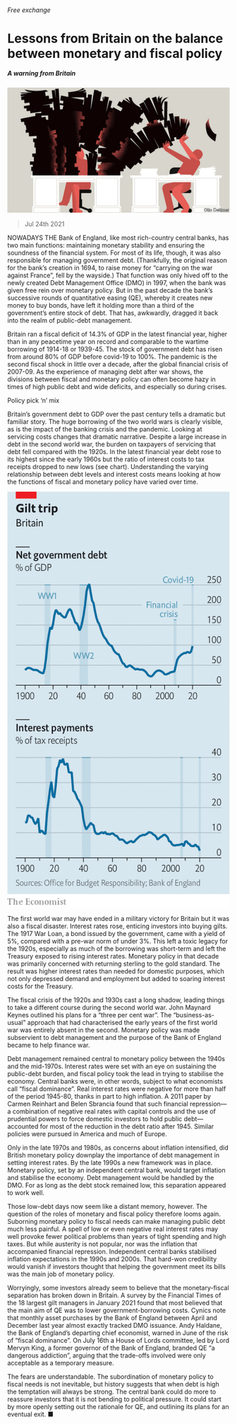 ###### Free exchange

# Lessons from Britain on the balance between monetary and fiscal policy 

##### A warning from Britain 

![image](images/20210724_FND000.jpg) 

> Jul 24th 2021 

NOWADAYS THE Bank of England, like most rich-country central banks, has two main functions: maintaining monetary stability and ensuring the soundness of the financial system. For most of its life, though, it was also responsible for managing government debt. (Thankfully, the original reason for the bank’s creation in 1694, to raise money for “carrying on the war against France”, fell by the wayside.) That function was only hived off to the newly created Debt Management Office (DMO) in 1997, when the bank was given free rein over monetary policy. But in the past decade the bank’s successive rounds of quantitative easing (QE), whereby it creates new money to buy bonds, have left it holding more than a third of the government’s entire stock of debt. That has, awkwardly, dragged it back into the realm of public-debt management.

Britain ran a fiscal deficit of 14.3% of GDP in the latest financial year, higher than in any peacetime year on record and comparable to the wartime borrowing of 1914-18 or 1939-45. The stock of government debt has risen from around 80% of GDP before covid-19 to 100%. The pandemic is the second fiscal shock in little over a decade, after the global financial crisis of 2007-09. As the experience of managing debt after war shows, the divisions between fiscal and monetary policy can often become hazy in times of high public debt and wide deficits, and especially so during crises.


Policy pick ‘n’ mix

Britain’s government debt to GDP over the past century tells a dramatic but familiar story. The huge borrowing of the two world wars is clearly visible, as is the impact of the banking crisis and the pandemic. Looking at servicing costs changes that dramatic narrative. Despite a large increase in debt in the second world war, the burden on taxpayers of servicing that debt fell compared with the 1920s. In the latest financial year debt rose to its highest since the early 1960s but the ratio of interest costs to tax receipts dropped to new lows (see chart). Understanding the varying relationship between debt levels and interest costs means looking at how the functions of fiscal and monetary policy have varied over time.

![image](images/20210724_FNC889.png) 


The first world war may have ended in a military victory for Britain but it was also a fiscal disaster. Interest rates rose, enticing investors into buying gilts. The 1917 War Loan, a bond issued by the government, came with a yield of 5%, compared with a pre-war norm of under 3%. This left a toxic legacy for the 1920s, especially as much of the borrowing was short-term and left the Treasury exposed to rising interest rates. Monetary policy in that decade was primarily concerned with returning sterling to the gold standard. The result was higher interest rates than needed for domestic purposes, which not only depressed demand and employment but added to soaring interest costs for the Treasury.

The fiscal crisis of the 1920s and 1930s cast a long shadow, leading things to take a different course during the second world war. John Maynard Keynes outlined his plans for a “three per cent war”. The “business-as-usual” approach that had characterised the early years of the first world war was entirely absent in the second. Monetary policy was made subservient to debt management and the purpose of the Bank of England became to help finance war.

Debt management remained central to monetary policy between the 1940s and the mid-1970s. Interest rates were set with an eye on sustaining the public-debt burden, and fiscal policy took the lead in trying to stabilise the economy. Central banks were, in other words, subject to what economists call “fiscal dominance”. Real interest rates were negative for more than half of the period 1945-80, thanks in part to high inflation. A 2011 paper by Carmen Reinhart and Belen Sbrancia found that such financial repression—a combination of negative real rates with capital controls and the use of prudential powers to force domestic investors to hold public debt—accounted for most of the reduction in the debt ratio after 1945. Similar policies were pursued in America and much of Europe.

Only in the late 1970s and 1980s, as concerns about inflation intensified, did British monetary policy downplay the importance of debt management in setting interest rates. By the late 1990s a new framework was in place. Monetary policy, set by an independent central bank, would target inflation and stabilise the economy. Debt management would be handled by the DMO. For as long as the debt stock remained low, this separation appeared to work well.

Those low-debt days now seem like a distant memory, however. The question of the roles of monetary and fiscal policy therefore looms again. Suborning monetary policy to fiscal needs can make managing public debt much less painful. A spell of low or even negative real interest rates may well provoke fewer political problems than years of tight spending and high taxes. But while austerity is not popular, nor was the inflation that accompanied financial repression. Independent central banks stabilised inflation expectations in the 1990s and 2000s. That hard-won credibility would vanish if investors thought that helping the government meet its bills was the main job of monetary policy.

Worryingly, some investors already seem to believe that the monetary-fiscal separation has broken down in Britain. A survey by the Financial Times of the 18 largest gilt managers in January 2021 found that most believed that the main aim of QE was to lower government-borrowing costs. Cynics note that monthly asset purchases by the Bank of England between April and December last year almost exactly tracked DMO issuance. Andy Haldane, the Bank of England’s departing chief economist, warned in June of the risk of “fiscal dominance”. On July 16th a House of Lords committee, led by Lord Mervyn King, a former governor of the Bank of England, branded QE “a dangerous addiction”, arguing that the trade-offs involved were only acceptable as a temporary measure.

The fears are understandable. The subordination of monetary policy to fiscal needs is not inevitable, but history suggests that when debt is high the temptation will always be strong. The central bank could do more to reassure investors that it is not bending to political pressure. It could start by more openly setting out the rationale for QE, and outlining its plans for an eventual exit. ■

